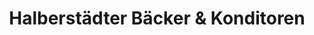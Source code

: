 ---
title: "Halberstädter Bäcker & Konditoren"
url: /wernigerode/halberstaedter-baecker-und-konditoren/
shop: Bäckerei
---
